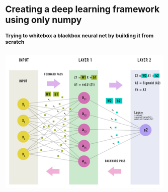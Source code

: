 # Creating a deep learning framework using only numpy
### Trying to whitebox a blackbox neural net by building it from scratch
<br>

<img src="net.png">
